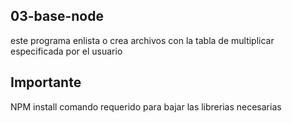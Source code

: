 ## 03-base-node
este programa enlista o crea archivos con la tabla de multiplicar especificada por el usuario

## Importante
NPM install
comando requerido para bajar las librerias necesarias
